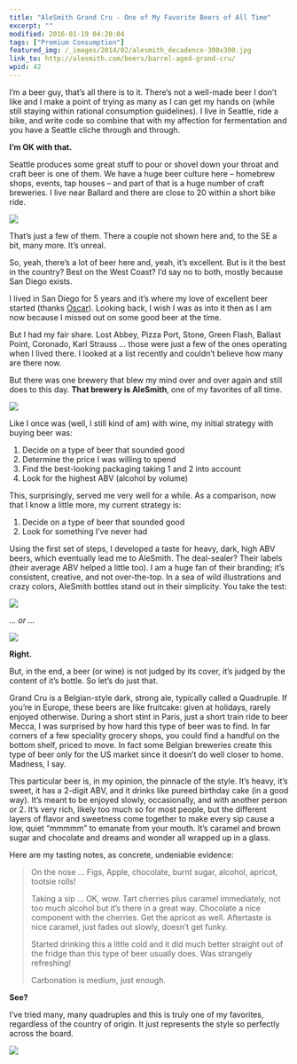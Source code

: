 ```yaml
---
title: "AleSmith Grand Cru - One of My Favorite Beers of All Time"
excerpt: ""
modified: 2016-01-19 04:20:04
tags: ["Premium Consumption"]
featured_img: /_images/2014/02/alesmith_decadence-300x300.jpg
link_to: http://alesmith.com/beers/barrel-aged-grand-cru/
wpid: 42
---
```



I’m a beer guy, that’s all there is to it. There’s not a well-made beer I don’t like and I make a point of trying as many as I can get my hands on (while still staying within rational consumption guidelines). I live in Seattle, ride a bike, and write code so combine that with my affection for fermentation and you have a Seattle cliche through and through.

**I’m OK with that.**

Seattle produces some great stuff to pour or shovel down your throat and craft beer is one of them. We have a huge beer culture here – homebrew shops, events, tap houses – and part of that is a huge number of craft breweries. I live near Ballard and there are close to 20 within a short bike ride.

![](/_images/2014/02/Screenshot-2015-01-03-09.51.29.png)

That’s just a few of them. There a couple not shown here and, to the SE a bit, many more. It’s unreal.

So, yeah, there’s a lot of beer here and, yeah, it’s excellent. But is it the best in the country? Best on the West Coast? I’d say no to both, mostly because San Diego exists.

I lived in San Diego for 5 years and it’s where my love of excellent beer started (thanks [Oscar](http://instagram.com/peopleofthesun)). Looking back, I wish I was as into it then as I am now because I missed out on some good beer at the time.

But I had my fair share. Lost Abbey, Pizza Port, Stone, Green Flash, Ballast Point, Coronado, Karl Strauss … those were just a few of the ones operating when I lived there. I looked at a list recently and couldn’t believe how many are there now.

But there was one brewery that blew my mind over and over again and still does to this day. **That brewery is AleSmith**, one of my favorites of all time.

![](/_images/2014/02/140.jpg)

Like I once was (well, I still kind of am) with wine, my initial strategy with buying beer was:

1. Decide on a type of beer that sounded good
2. Determine the price I was willing to spend
3. Find the best-looking packaging taking 1 and 2 into account
4. Look for the highest ABV (alcohol by volume)

This, surprisingly, served me very well for a while. As a comparison, now that I know a little more, my current strategy is:

1. Decide on a type of beer that sounded good
2. Look for something I’ve never had

Using the first set of steps, I developed a taste for heavy, dark, high ABV beers, which eventually lead me to AleSmith. The deal-sealer? Their labels (their average ABV helped a little too). I am a huge fan of their branding; it’s consistent, creative, and not over-the-top. In a sea of wild illustrations and crazy colors, AleSmith bottles stand out in their simplicity. You take the test:

![](/_images/2014/02/alesmith_decadence.jpg)

*… or …*

![](/_images/2014/02/317cd522e4ad43715a8d697eed160412.jpg)

**Right.**

But, in the end, a beer (or wine) is not judged by its cover, it’s judged by the content of it’s bottle. So let’s do just that.

Grand Cru is a Belgian-style dark, strong ale, typically called a Quadruple. If you’re in Europe, these beers are like fruitcake: given at holidays, rarely enjoyed otherwise. During a short stint in Paris, just a short train ride to beer Mecca, I was surprised by how hard this type of beer was to find. In far corners of a few speciality grocery shops, you could find a handful on the bottom shelf, priced to move. In fact some Belgian breweries create this type of beer only for the US market since it doesn’t do well closer to home. Madness, I say.

This particular beer is, in my opinion, the pinnacle of the style. It’s heavy, it’s sweet, it has a 2-digit ABV, and it drinks like pureed birthday cake (in a good way). It’s meant to be enjoyed slowly, occasionally, and with another person or 2. It’s very rich, likely too much so for most people, but the different layers of flavor and sweetness come together to make every sip cause a low, quiet “mmmmm” to emanate from your mouth. It’s caramel and brown sugar and chocolate and dreams and wonder all wrapped up in a glass.

Here are my tasting notes, as concrete, undeniable evidence:

> On the nose … Figs, Apple, chocolate, burnt sugar, alcohol, apricot, tootsie rolls!
>
> Taking a sip … OK, wow. Tart cherries plus caramel immediately, not too much alcohol but it’s there in a great way. Chocolate a nice component with the cherries. Get the apricot as well. Aftertaste is nice caramel, just fades out slowly, doesn’t get funky.
>
> Started drinking this a little cold and it did much better straight out of the fridge than this type of beer usually does. Was strangely refreshing!
>
> Carbonation is medium, just enough.

**See?**

I’ve tried many, many quadruples and this is truly one of my favorites, regardless of the country of origin. It just represents the style so perfectly across the board.

![](/_images/2015/02/pc_logo_023.png)
